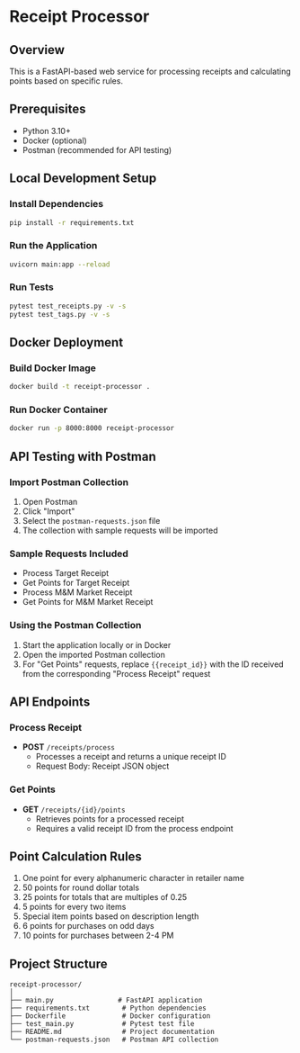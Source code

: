 # Receipt Processor

## Overview
This is a FastAPI-based web service for processing receipts and calculating points based on specific rules.

## Prerequisites
- Python 3.10+
- Docker (optional)
- Postman (recommended for API testing)

## Local Development Setup

### Install Dependencies
```bash
pip install -r requirements.txt
```

### Run the Application
```bash
uvicorn main:app --reload
```

### Run Tests
```bash
pytest test_receipts.py -v -s
pytest test_tags.py -v -s
```

## Docker Deployment

### Build Docker Image
```bash
docker build -t receipt-processor .
```

### Run Docker Container
```bash
docker run -p 8000:8000 receipt-processor
```

## API Testing with Postman

### Import Postman Collection
1. Open Postman
2. Click "Import" 
3. Select the `postman-requests.json` file
4. The collection with sample requests will be imported

### Sample Requests Included
- Process Target Receipt
- Get Points for Target Receipt
- Process M&M Market Receipt
- Get Points for M&M Market Receipt

### Using the Postman Collection
1. Start the application locally or in Docker
2. Open the imported Postman collection
3. For "Get Points" requests, replace `{{receipt_id}}` with the ID received from the corresponding "Process Receipt" request

## API Endpoints

### Process Receipt
- **POST** `/receipts/process`
  - Processes a receipt and returns a unique receipt ID
  - Request Body: Receipt JSON object

### Get Points
- **GET** `/receipts/{id}/points`
  - Retrieves points for a processed receipt
  - Requires a valid receipt ID from the process endpoint

## Point Calculation Rules
1. One point for every alphanumeric character in retailer name
2. 50 points for round dollar totals
3. 25 points for totals that are multiples of 0.25
4. 5 points for every two items
5. Special item points based on description length
6. 6 points for purchases on odd days
7. 10 points for purchases between 2-4 PM

## Project Structure
```
receipt-processor/
│
├── main.py                # FastAPI application
├── requirements.txt        # Python dependencies
├── Dockerfile              # Docker configuration
├── test_main.py            # Pytest test file
├── README.md               # Project documentation
└── postman-requests.json   # Postman API collection
```
